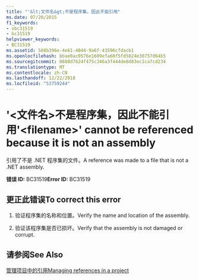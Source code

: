 ```yaml
---
title: "'&lt;文件名&gt;不是程序集，因此不能引用"
ms.date: 07/20/2015
f1_keywords:
- vbc31519
- bc31519
helpviewer_keywords:
- BC31519
ms.assetid: 508b396e-4e61-4044-9a6f-43596cfdacb1
ms.openlocfilehash: bbae0ac0576e1609efa68f5fd5024e30757d64b5
ms.sourcegitcommit: 0888d7b24f475c346a3f444de8d83ec1ca7cd234
ms.translationtype: MT
ms.contentlocale: zh-CN
ms.lasthandoff: 12/22/2018
ms.locfileid: "53759244"
---
```

# <a name="ltfilenamegt-cannot-be-referenced-because-it-is-not-an-assembly"></a><span data-ttu-id="46b30-102">'&lt;文件名&gt;不是程序集，因此不能引用</span><span class="sxs-lookup"><span data-stu-id="46b30-102">'&lt;filename&gt;' cannot be referenced because it is not an assembly</span></span>
<span data-ttu-id="46b30-103">引用了不是 .NET 程序集的文件。</span><span class="sxs-lookup"><span data-stu-id="46b30-103">A reference was made to a file that is not a .NET assembly.</span></span>  
  
 <span data-ttu-id="46b30-104">**错误 ID:** BC31519</span><span class="sxs-lookup"><span data-stu-id="46b30-104">**Error ID:** BC31519</span></span>  
  
## <a name="to-correct-this-error"></a><span data-ttu-id="46b30-105">更正此错误</span><span class="sxs-lookup"><span data-stu-id="46b30-105">To correct this error</span></span>  
  
1.  <span data-ttu-id="46b30-106">验证程序集的名称和位置。</span><span class="sxs-lookup"><span data-stu-id="46b30-106">Verify the name and location of the assembly.</span></span>  
  
2.  <span data-ttu-id="46b30-107">验证该程序集是否已损坏。</span><span class="sxs-lookup"><span data-stu-id="46b30-107">Verify that the assembly is not damaged or corrupt.</span></span>  
  
## <a name="see-also"></a><span data-ttu-id="46b30-108">请参阅</span><span class="sxs-lookup"><span data-stu-id="46b30-108">See Also</span></span>  
 [<span data-ttu-id="46b30-109">管理项目中的引用</span><span class="sxs-lookup"><span data-stu-id="46b30-109">Managing references in a project</span></span>](/visualstudio/ide/managing-references-in-a-project)  
 
